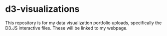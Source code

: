 # d3-visualizations
This repository is for my data visualization portfolio uploads, specifically the D3.JS interactive files.  These will be linked to my webpage.
